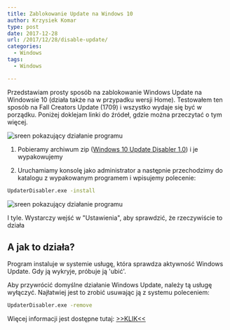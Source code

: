 ```yaml
---
title: Zablokowanie Update na Windows 10
author: Krzysiek Komar
type: post
date: 2017-12-28
url: /2017/12/28/disable-update/
categories:
  - Windows
tags:
  - Windows

---
```


Przedstawiam prosty sposób na zablokowanie Windows Update na Windowsie 10 (działa także na w przypadku wersji Home). Testowałem ten sposób na Fall Creators Update (1709) i wszystko wydaje się być w porządku. Poniżej doklejam linki do źródeł, gdzie można przeczytać o tym więcej.

![sreen pokazujący działanie programu](/img/posts/disable-update1.png)

1. Pobieramy archiwum zip ([Windows 10 Update Disabler 1.0](/files/Windows10UpdaterDisabler.zip)) i je wypakowujemy

2. Uruchamiamy konsolę jako administrator a następnie przechodzimy do katalogu z wypakowanym programem i wpisujemy polecenie:
```cmd
UpdaterDisabler.exe -install
```
![sreen pokazujący działanie programu](/img/posts/disable-update2.png)

I tyle. Wystarczy wejść w "Ustawienia", aby sprawdzić, że rzeczywiście to działa

## A jak to działa?
Program instaluje w systemie usługę, która sprawdza aktywność Windows Update. Gdy ją wykryje, próbuje ją 'ubić'.

Aby przywrócić domyślne działanie Windows Update, należy tą usługę wyłączyć. Najłatwiej jest to zrobić usuwając ją z systemu poleceniem:
```cmd
UpdaterDisabler.exe -remove
```

Więcej informacji jest dostępne tutaj: [>>KLIK<<](https://www.dobreprogramy.pl/Windows-10-Update-Disabler-czyli-jak-usluga-zablokowac-usluge-niechcianych-aktualizacji,News,77691.html)



